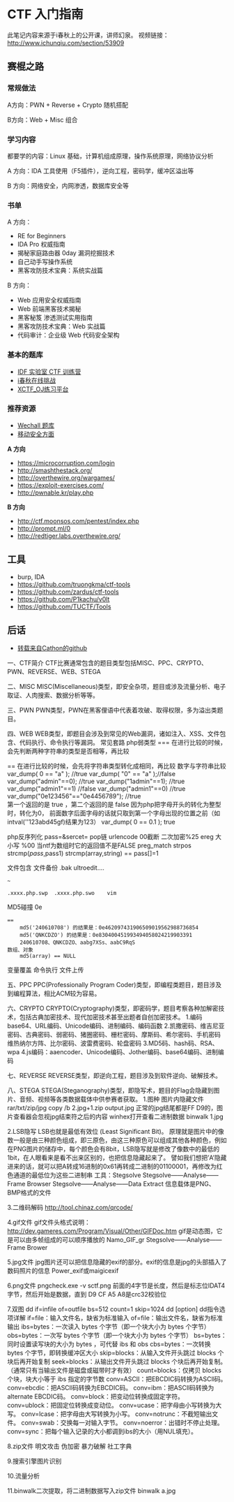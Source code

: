 ﻿# CTF 入门指南

此笔记内容来源于i春秋上的公开课，讲师幻泉。
视频链接：http://www.ichunqiu.com/section/53909

## 赛棍之路

### 常规做法

A方向：PWN + Reverse + Crypto 随机搭配

B方向：Web + Misc 组合

### 学习内容

都要学的内容：Linux 基础，计算机组成原理，操作系统原理，网络协议分析

A 方向：IDA 工具使用（F5插件），逆向工程，密码学，缓冲区溢出等

B 方向：网络安全，内网渗透，数据库安全等

### 书单

A 方向：

- RE for Beginners
- IDA Pro 权威指南
- 揭秘家庭路由器 0day 漏洞挖掘技术
- 自己动手写操作系统
- 黑客攻防技术宝典：系统实战篇

B 方向：

- Web 应用安全权威指南
- Web 前端黑客技术揭秘
- 黑客秘笈 渗透测试实用指南
- 黑客攻防技术宝典：Web 实战篇
- 代码审计：企业级 Web 代码安全架构

### 基本的题库

- [IDF 实验室 CTF 训练营](http://ctf.idf.cn/)
- [i春秋在线挑战](http://www.ichunqiu.com/tiaozhans)
- [XCTF_OJ练习平台](http://oj.xctf.org.cn/)

### 推荐资源

- [Wechall 题库](http://www.wechall.net/challs)
- [移动安全方面](http://canyouhack.it/)

**A 方向**

- https://microcorruption.com/login
- http://smashthestack.org/
- http://overthewire.org/wargames/
- https://exploit-exercises.com/
- http://pwnable.kr/play.php

**B 方向**

- http://ctf.moonsos.com/pentest/index.php
- http://prompt.ml/0
- http://redtiger.labs.overthewire.org/


## 工具

- burp, IDA
- https://github.com/truongkma/ctf-tools
- https://github.com/zardus/ctf-tools
- https://github.com/P1kachu/v0lt
- https://github.com/TUCTF/Tools

## 后话
- [转载来自Cathon的github](https://github.com/Cathon/ThingsofCTF/blob/master/CTF%E5%85%A5%E9%97%A8%E6%8C%87%E5%8D%97-2016-06-28.md)

一、CTF简介
CTF比赛通常包含的题目类型包括MISC、PPC、CRYPTO、PWN、REVERSE、WEB、STEGA

二、MISC
 MISC(Miscellaneous)类型，即安全杂项，题目或涉及流量分析、电子取证、人肉搜索、数据分析等等。
    
三、PWN
 PWN类型，PWN在黑客俚语中代表着攻破、取得权限，多为溢出类题目。
 
四、WEB
WEB类型，即题目会涉及到常见的Web漏洞，诸如注入、XSS、文件包含、代码执行、命令执行等漏洞。
常见套路
php弱类型
=== 在进行比较的时候，会先判断两种字符串的类型是否相等，再比较

== 在进行比较的时候，会先将字符串类型转化成相同，再比较
	数字与字符串比较
		var_dump( 0 == "a" );   //true
		var_dump( "0" == "a" );//false
		var_dump("admin"==0);  //true
		var_dump("1admin"==1); //true
		var_dump("admin1"==1) //false
		var_dump("admin1"==0) //true
		var_dump("0e123456"=="0e4456789"); //true 		
		第一个返回的是 true ，第二个返回的是 false
		因为php把字母开头的转化为整型时，转化为0， 前面数字后面字母的话就只取到第一个字母出现的位置之前（如intval(''123abd45gf)结果为123）
	var_dump( 0 == 0.1 );  true
	
php反序列化
	pass=&sercet=
	pop链
urlencode
	00截断
	二次加密%25
ereg
	大小写
	%00
	当ntf为数组时它的返回值不是FALSE
preg_match
strpos
strcmp($pass,$pass1)
	strcmp(array,string) ==
		pass[]=1
	
文件包含
文件备份
	.bak   ultroedit....

	~

	.xxxx.php.swp  .xxxx.php.swo    vim
MD5碰撞
	0e
		
	==
		md5('240610708') 的结果是：0e462097431906509019562988736854   
		md5('QNKCDZO') 的结果是：0e830400451993494058024219903391  
		240610708、QNKCDZO、aabg7XSs、aabC9RqS
	数组、对象
		md5(array) == NULL
变量覆盖
命令执行
文件上传

五、PPC
PPC(Professionally Program Coder)类型，即编程类题目，题目涉及到编程算法，相比ACM较为容易。

六、CRYPTO
CRYPTO(Cryptography)类型，即密码学，题目考察各种加解密技术，包括古典加密技术、现代加密技术甚至出题者自创加密技术。
1.编码base64、URL编码、Unicode编码、进制编码、编码函数
2.凯撒密码、维吉尼亚密码、古典密码、弱密码、猪圈密码、栅栏密码、摩斯码、希尔密码、手机密码
维热纳尔方阵、比尔密码、波雷费密码、轮盘密码
3.MD5码、hash码、RSA、wpa
4.js编码：aaencoder、Unicode编码、Jother编码、base64编码、进制编码






七、REVERSE
REVERSE类型，即逆向工程，题目涉及到软件逆向、破解技术。

八、STEGA
STEGA(Steganography)类型，即隐写术，题目的Flag会隐藏到图片、音频、视频等各类数据载体中供参赛者获取。
1.图种
图片内隐藏文件rar/txt/zip/jpg
copy /b 2.jpg+1.zip output.jpg 
正常的jpg结尾都是FF D9的，图片查看器会忽视jpg结束符之后的内容
winhex打开查看二进制数据
binwalk 1.jpg


2.LSB隐写
LSB也就是最低有效位 (Least Significant Bit)。
原理就是图片中的像数一般是由三种颜色组成，即三原色，由这三种原色可以组成其他各种颜色，例如在PNG图片的储存中，每个颜色会有8bit，LSB隐写就是修改了像数中的最低的1bit，在人眼看来是看不出来区别的，也把信息隐藏起来了。
譬如我们想把’A’隐藏进来的话，就可以把A转成16进制的0x61再转成二进制的01100001，再修改为红色通道的最低位为这些二进制串
工具：Stegsolve
Stegsolve——Analyse——Frame Browser
Stegsolve——Analyse——Data Extract
信息载体是PNG、BMP格式的文件


3.二维码解码
http://tool.chinaz.com/qrcode/


4.gif文件
gif文件头格式说明：http://dev.gameres.com/Program/Visual/Other/GIFDoc.htm
gif是动态图，它是可以由多帧组成的可以顺序播放的
Namo_GIF_gr
Stegsolve——Analyse——Frame Brower


5.jpg文件
jpg图片还可以把信息隐藏的exif的部分。exif的信息是jpg的头部插入了数码照片的信息
Power_exif或maigicexif


6.png文件
pngcheck.exe -v sctf.png
前面的4字节是长度，然后是标志位IDAT4字节，然后开始是数据，直到 D9 CF A5 A8是crc32校验位


7.双图
dd if=infile of=outfile bs=512 count=1 skip=1024
dd   [option]
dd指令选项详解
if=file：输入文件名，缺省为标准输入
of=file：输出文件名，缺省为标准输出
ibs=bytes：一次读入 bytes 个字节（即一个块大小为 bytes 个字节）
obs=bytes：一次写 bytes 个字节（即一个块大小为 bytes 个字节）
bs=bytes：同时设置读写块的大小为 bytes ，可代替 ibs 和 obs
cbs=bytes：一次转换 bytes 个字节，即转换缓冲区大小
skip=blocks：从输入文件开头跳过 blocks 个块后再开始复制
seek=blocks：从输出文件开头跳过 blocks 个块后再开始复制。（通常只有当输出文件是磁盘或磁带时才有效）
count=blocks：仅拷贝 blocks 个块，块大小等于 ibs 指定的字节数
conv=ASCII：把EBCDIC码转换为ASCIl码。
conv=ebcdic：把ASCIl码转换为EBCDIC码。
conv=ibm：把ASCIl码转换为alternate EBCDIC码。
conv=block：把变动位转换成固定字符。
conv=ublock：把固定位转换成变动位。
conv=ucase：把字母由小写转换为大写。
conv=lcase：把字母由大写转换为小写。
conv=notrunc：不截短输出文件。
conv=swab：交换每一对输入字节。
conv=noerror：出错时不停止处理。
conv=sync：把每个输入记录的大小都调到ibs的大小（用NUL填充）。 

8.zip文件
明文攻击
伪加密
暴力破解
社工字典

9.搜索引擎图片识别

10.流量分析


11.binwalk二次提取，将二进制数据写入zip文件
binwalk a.jpg

